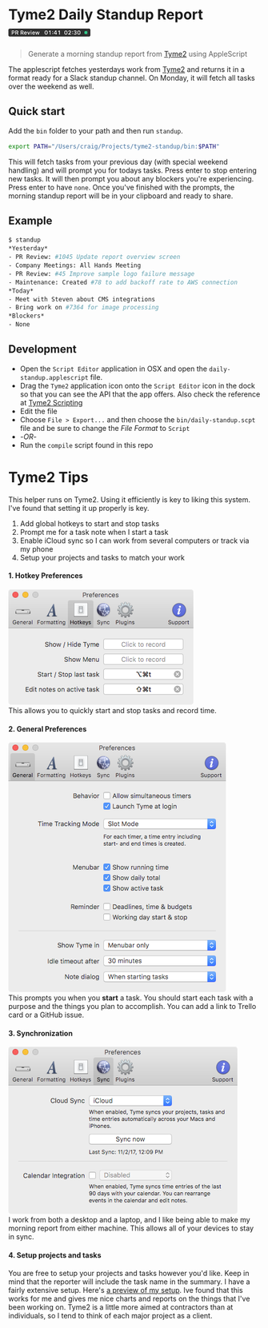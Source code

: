 Tyme2 Daily Standup Report ![sample ui](docs/sample.png)
===============================================================================
> Generate a morning standup report from [Tyme2][tyme2] using AppleScript

The applescript fetches yesterdays work from [Tyme2][tyme2] and returns it in
a format ready for a Slack standup channel. On Monday, it will fetch all tasks
over the weekend as well.

## Quick start

Add the `bin` folder to your path and then run `standup`.

```bash
export PATH="/Users/craig/Projects/tyme2-standup/bin:$PATH"
```
This will fetch tasks from your previous day (with special weekend handling) and
will prompt you for todays tasks. Press enter to stop entering new tasks. It
will then prompt you about any blockers you're experiencing. Press enter to have
`none`. Once you've finished with the prompts, the morning standup report will
be in your clipboard and ready to share.

## Example

```bash
$ standup
*Yesterday*
- PR Review: #1045 Update report overview screen
- Company Meetings: All Hands Meeting
- PR Review: #45 Improve sample logo failure message
- Maintenance: Created #78 to add backoff rate to AWS connection
*Today*
- Meet with Steven about CMS integrations
- Bring work on #7364 for image processing
*Blockers*
- None
```

## Development

* Open the `Script Editor` application in OSX and open the
  `daily-standup.applescript` file.
* Drag the `Tyme2` application icon onto the `Script Editor` icon in the dock
  so that you can see the API that the app offers. Also check the reference at
  [Tyme2 Scripting](https://www.tyme-app.com/scripting2/)
* Edit the file
* Choose `File > Export...` and then choose the `bin/daily-standup.scpt` file
  and be sure to change the *File Format* to `Script`
* -*OR*-
* Run the `compile` script found in this repo

# Tyme2 Tips
This helper runs on Tyme2. Using it efficiently is key to liking this system.
I've found that setting it up properly is key.

1. Add global hotkeys to start and stop tasks
2. Prompt me for a task note when I start a task
3. Enable iCloud sync so I can work from several computers or track via my phone
4. Setup your projects and tasks to match your work

#### 1. Hotkey Preferences
![Hotkey Preferences](docs/hotkey-preferences.png)<br>
This allows you to quickly start and stop tasks and record time.

#### 2. General Preferences
![General Preferences](docs/general-preferences.png)<br>
This prompts you when you **start** a task. You should start each task with a
purpose and the things you plan to accomplish. You can add a link to Trello card
or a GitHub issue.

#### 3. Synchronization
![Enable iCloud Backup](docs/icloud-sync.png)<br>
I work from both a desktop and a laptop, and I like being able to make my
morning report from either machine. This allows all of your devices to stay in
sync.

#### 4. Setup projects and tasks
You are free to setup your projects and tasks however you'd like. Keep in mind
that the reporter will include the task name in the summary. I have a fairly
extensive setup. Here's [a preview of my setup](docs/projects.png). Ive found
that this works for me and gives me nice charts and reports on the things that
I've been working on. Tyme2 is a little more aimed at contractors than at
individuals, so I tend to think of each major project as a client.

[tyme2]: http://tyme-app.com/
